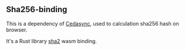 ## Sha256-binding

This is a dependency of [Cedasync](https://github.com/tonitrnel/cedasync), used to calculation sha256 hash on browser.

It's a Rust library [sha2](https://github.com/RustCrypto/hashes/tree/master/sha2) wasm binding.